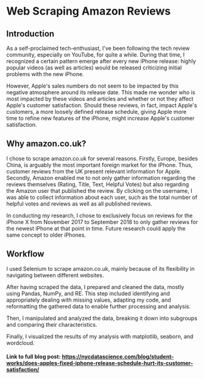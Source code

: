 # Web Scraping Amazon Reviews

## Introduction

As a self-proclaimed tech-enthusiast, I've been following the tech review community, especially on YouTube, for quite a while. During that time, I recognized a certain pattern emerge after every new iPhone release: highly popular videos (as well as articles) would be released criticizing initial problems with the new iPhone.

However, Apple's sales numbers do not seem to be impacted by this negative atmosphere around its release date. This made me wonder who is most impacted by these videos and articles and whether or not they affect Apple's customer satisfaction. Should these reviews, in fact, impact Apple's customers, a more loosely defined release schedule, giving Apple more time to refine new features of the iPhone, might increase Apple's customer satisfaction.

## Why amazon.co.uk?

I chose to scrape amazon.co.uk for several reasons. Firstly, Europe, besides China, is arguably the most important foreign market for the iPhone. Thus, customer reviews from the UK present relevant information for Apple. Secondly, Amazon enabled me to not only gather information regarding the reviews themselves (Rating, Title, Text, Helpful Votes) but also regarding the Amazon user that published the review. By clicking on the username, I was able to collect information about each user, such as the total number of helpful votes and reviews as well as all published reviews.

In conducting my research, I chose to exclusively focus on reviews for the iPhone X from November 2017 to September 2018 to only gather reviews for the newest iPhone at that point in time. Future research could apply the same concept to older iPhones.

## Workflow

I used Selenium to scrape amazon.co.uk, mainly because of its flexibility in navigating between different websites.

After having scraped the data, I prepared and cleaned the data, mostly using Pandas, NumPy, and RE. This step included identifying and appropriately dealing with missing values, adapting my code, and reformatting the gathered data to enable further processing and analysis.

Then, I manipulated and analyzed the data, breaking it down into subgroups and comparing their characteristics.

Finally, I visualized the results of my analysis with matplotlib, seaborn, and wordcloud.

#### Link to full blog post: https://nycdatascience.com/blog/student-works/does-apples-fixed-iphone-release-schedule-hurt-its-customer-satisfaction/
